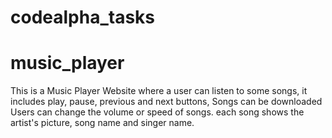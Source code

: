 # codealpha_tasks
# music_player
This is a Music Player Website where a user can listen to some songs, 
it includes play, pause, previous and next buttons, 
Songs can be downloaded
Users can change the volume or speed of songs.
each song shows the artist's picture, song name and singer name.
